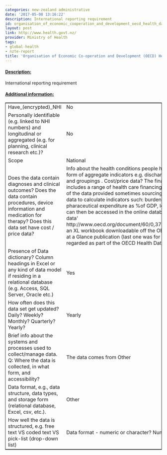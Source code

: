 ```yaml
---
categories: new-zealand administrative
date: '2017-05-08 13:16:22'
description: International reporting requirement
id: organisation_of_economic_cooperation_and_development_oecd_health_data_
layout: post
link: http://www.health.govt.nz/
provider: Ministry of Health
tags:
- global-health
- nzte-report
title: 'Organisation of Economic Co-operation and Development (OECD) Health Data '
---
```



 <h4> <u>Description:</u> </h4>
International reporting requirement
 <h4> <u>Additional information:</u> </h4>
 <table style="border: 1px solid">
 <tr> <td width="40%">Have_(encrypted)_NHI</td> <td>No</td> </tr>
 <tr> <td width="40%">Personally identifiable (e.g. linked to NHI numbers) and longitudinal or aggregated (e.g. for planning, clinical research etc.)?</td> <td>No</td> </tr>
 <tr> <td width="40%">Scope</td> <td>National</td> </tr>
 <tr> <td width="40%">Does the data contain diagnoses and clinical outcomes?
Does the data contain procedures, device information and medication for therapy?
Does this data set have cost / price data?</td> <td>Info about the health conditions people have (e.g. diagnosis data)? yes but only in the form of aggregate indicators e.g. discharge rates for a variety of ICD code diagnoses and groupings . Cost/price data? The finance & expenditure part of the submission includes a range of health care financing & expenditure indicators. OECD converts some of the data provided sometimes sourcing external economic and demographic reference data to calculate indicators such: burden of out-of-pocket health expenditure, pharaceutical expenditure as %of GDP, long-term care expenditure. These indicators can then be accessed in the online database OECD.stat or through 'frequently requested data' http://www.oecd.org/document/60/0,3746,en_2649_33929_2085200_1_1_1_1,00.html an XL workbook downloadable off the OECD website, or out of the biennial OECD Health at a Glance publication (last one was for 2011). Such derived variables are also regarded as part of the OECD Health Data collection.</td> </tr>
 <tr> <td width="40%">Presence of Data dictionary? Column headings in Excel or any kind of data model if residing in a relational database (e.g. Access, SQL Server, Oracle etc.) </td> <td>Yes</td> </tr>
 <tr> <td width="40%">How often does this data set get updated? Daily? Weekly? Monthly? Quarterly? Yearly?</td> <td>Yearly</td> </tr>
 <tr> <td width="40%">Brief info about the systems and processes used to collect/manage data. Q: Where the data is collected, in what form, and accessibility?</td> <td>The data comes from Other</td> </tr>
 <tr> <td width="40%">Data format, e.g., data structure, data types, and storage form (relational database, Excel, csv, etc.).</td> <td>Other</td> </tr>
 <tr> <td width="40%">How well the data is structured, e.g. free text VS coded text VS pick-list (drop-down list)</td> <td>Data format - numeric or character? Numeric</td> </tr>
 </table>